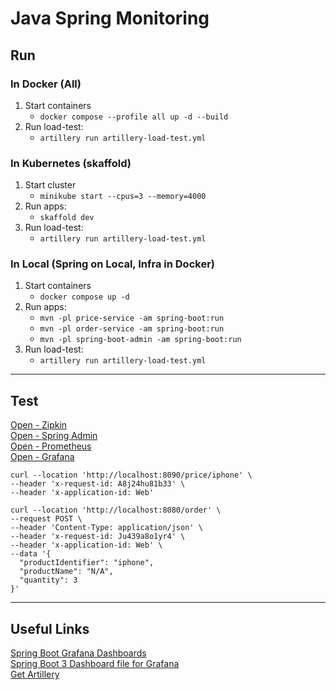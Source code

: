 # Java Spring Monitoring

## Run

### In Docker (All)
1. Start containers
   - `docker compose --profile all up -d --build`
2. Run load-test:
   - `artillery run artillery-load-test.yml`

### In Kubernetes (skaffold)
1. Start cluster
    - `minikube start --cpus=3 --memory=4000`
2. Run apps:
   - `skaffold dev`
3. Run load-test:
   - `artillery run artillery-load-test.yml`

### In Local (Spring on Local, Infra in Docker)
1. Start containers
    - `docker compose up -d`
2. Run apps:
    - `mvn -pl price-service -am spring-boot:run`
    - `mvn -pl order-service -am spring-boot:run`
    - `mvn -pl spring-boot-admin -am spring-boot:run`
3. Run load-test:
   - `artillery run artillery-load-test.yml`

---
## Test

[Open - Zipkin](http://localhost:9411)\
[Open - Spring Admin](http://localhost:9999/wallboard)\
[Open - Prometheus](http://localhost:9090/targets)\
[Open - Grafana](http://localhost:3000/d/d3092176-b514-4046-90e9-61554c809dec)


```shell
curl --location 'http://localhost:8090/price/iphone' \
--header 'x-request-id: A8j24hu81b33' \
--header 'x-application-id: Web'
```

```shell
curl --location 'http://localhost:8080/order' \
--request POST \
--header 'Content-Type: application/json' \
--header 'x-request-id: Ju439a8o1yr4' \
--header 'x-application-id: Web' \
--data '{
  "productIdentifier": "iphone",
  "productName": "N/A",
  "quantity": 3
}'
```

---
## Useful Links
[Spring Boot Grafana Dashboards](https://grafana.com/grafana/dashboards/?search=spring+boot)\
[Spring Boot 3 Dashboard file for Grafana](https://grafana.com/grafana/dashboards/19004-spring-boot-statistics/)\
[Get Artillery](https://www.artillery.io/docs/get-started/get-artillery)
